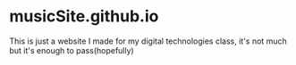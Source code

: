 # musicSite.github.io

This is just a website I made for my digital technologies class, it's not much but it's enough to pass(hopefully)
